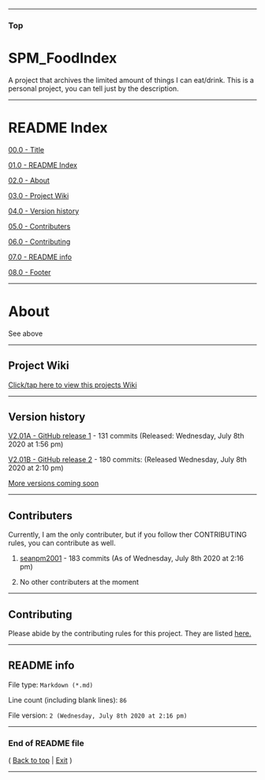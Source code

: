 
***

### Top

# SPM_FoodIndex
A project that archives the limited amount of things I can eat/drink. This is a personal project, you can tell just by the description.

***

# README Index

[00.0 - Title](#SPM_FoodIndex)

[01.0 - README Index](#README-Index)

[02.0 - About](#About)

[03.0 - Project Wiki](#Project-Wiki)

[04.0 - Version history](#Version-history)

[05.0 - Contributers](#Contributers)

[06.0 - Contributing](#Contributing)

[07.0 - README info](#README-info)

[08.0 - Footer](#End-of-README-file)

***

# About

See above

***

## Project Wiki

[Click/tap here to view this projects Wiki](https://github.com/seanpm2001/SPM_FoodIndex/Wiki/)

***

## Version history

[V2.01A - GitHub release 1](https://github.com/seanpm2001/SPM_FoodIndex/releases/tag/V2.01A/) - 131 commits (Released: Wednesday, July 8th 2020 at 1:56 pm)

[V2.01B - GitHub release 2](https://github.com/seanpm2001/SPM_FoodIndex/releases/tag/V2.01B/) - 180 commits: (Released Wednesday, July 8th 2020 at 2:10 pm)

[More versions coming soon](https://www.example.com/)

***

## Contributers

Currently, I am the only contributer, but if you follow ther CONTRIBUTING rules, you can contribute as well.

1. [seanpm2001](https://github.com/seanpm2001/) - 183 commits (As of Wednesday, July 8th 2020 at 2:16 pm)

2. No other contributers at the moment

***

## Contributing

Please abide by the contributing rules for this project. They are listed [here.](https://github.com/seanpm2001/SPM_FoodIndex/blob/master/CONTRIBUTING.md)

***

## README info

File type: `Markdown (*.md)`

Line count (including blank lines): `86`

File version: `2 (Wednesday, July 8th 2020 at 2:16 pm)`

***

### End of README file

( [Back to top](#Top) | [Exit](https://github.com) )

***
